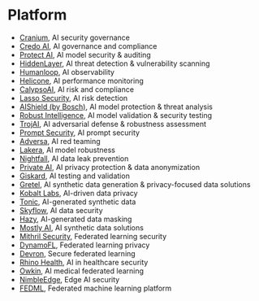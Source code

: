 # Platform

- [Cranium](https://www.cranium.ai/), AI security governance  
- [Credo AI](https://www.credo.ai/), AI governance and compliance  
- [Protect AI](https://www.protectai.com/), AI model security & auditing  
- [HiddenLayer](https://hiddenlayer.com/), AI threat detection & vulnerability scanning  
- [Humanloop](https://humanloop.com/), AI observability  
- [Helicone](https://www.helicone.ai/), AI performance monitoring  
- [CalypsoAI](https://www.calypsoai.com/), AI risk and compliance  
- [Lasso Security](https://lassosecurity.ai/), AI risk detection  
- [AIShield (by Bosch)](https://www.bosch-ai.com/research/aisecurity.html), AI model protection & threat analysis  
- [Robust Intelligence](https://www.robustintelligence.com/), AI model validation & security testing  
- [TrojAI](https://www.troj.ai/), AI adversarial defense & robustness assessment  
- [Prompt Security](https://www.promptsecurity.ai/), AI prompt security  
- [Adversa](https://www.adversa.ai/), AI red teaming  
- [Lakera](https://www.lakera.ai/), AI model robustness  
- [Nightfall](https://www.nightfall.ai/), AI data leak prevention  
- [Private AI](https://www.private-ai.com/), AI privacy protection & data anonymization  
- [Giskard](https://www.giskard.ai/), AI testing and validation  
- [Gretel](https://gretel.ai/), AI synthetic data generation & privacy-focused data solutions  
- [Kobalt Labs](https://kobaltlabs.ai/), AI-driven data privacy  
- [Tonic](https://www.tonic.ai/), AI-generated synthetic data  
- [Skyflow](https://www.skyflow.com/), AI data security  
- [Hazy](https://hazy.com/), AI-generated data masking  
- [Mostly AI](https://mostly.ai/), AI synthetic data solutions  
- [Mithril Security](https://www.mithrilsecurity.io/), Federated learning security  
- [DynamoFL](https://www.dynamofl.com/), Federated learning privacy  
- [Devron](https://devron.ai/), Secure federated learning  
- [Rhino Health](https://www.rhinohealth.com/), AI in healthcare security  
- [Owkin](https://www.owkin.com/), AI medical federated learning  
- [NimbleEdge](https://www.nimbleedge.ai/), Edge AI security  
- [FEDML](https://www.fedml.ai/), Federated machine learning platform  
